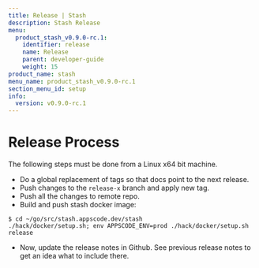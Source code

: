 ```yaml
---
title: Release | Stash
description: Stash Release
menu:
  product_stash_v0.9.0-rc.1:
    identifier: release
    name: Release
    parent: developer-guide
    weight: 15
product_name: stash
menu_name: product_stash_v0.9.0-rc.1
section_menu_id: setup
info:
  version: v0.9.0-rc.1
---
```


# Release Process

The following steps must be done from a Linux x64 bit machine.

- Do a global replacement of tags so that docs point to the next release.
- Push changes to the `release-x` branch and apply new tag.
- Push all the changes to remote repo.
- Build and push stash docker image:
```console
$ cd ~/go/src/stash.appscode.dev/stash
./hack/docker/setup.sh; env APPSCODE_ENV=prod ./hack/docker/setup.sh release
```

- Now, update the release notes in Github. See previous release notes to get an idea what to include there.
